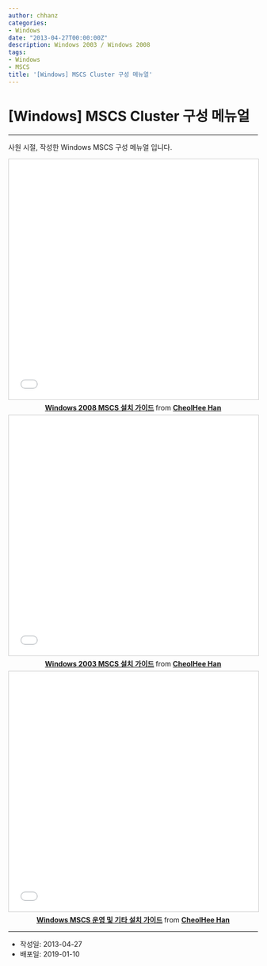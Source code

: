 ```yaml
---
author: chhanz
categories:
- Windows
date: "2013-04-27T00:00:00Z"
description: Windows 2003 / Windows 2008
tags:
- Windows
- MSCS
title: '[Windows] MSCS Cluster 구성 메뉴얼'
---
```


# [Windows] MSCS Cluster 구성 메뉴얼
* * *

사원 시절, 작성한 Windows MSCS 구성 메뉴얼 입니다.   


<center>
<iframe src="//www.slideshare.net/slideshow/embed_code/key/jFi8p3Ux2EDqgP" width="595" height="485" frameborder="0" marginwidth="0" marginheight="0" scrolling="no" style="border:1px solid #CCC; border-width:1px; margin-bottom:5px; max-width: 100%;" allowfullscreen> </iframe> <div style="margin-bottom:5px"> <strong> <a href="//www.slideshare.net/secret/jFi8p3Ux2EDqgP" title="Windows 2008 MSCS 설치 가이드" target="_blank">Windows 2008 MSCS 설치 가이드</a> </strong> from <strong><a href="https://www.slideshare.net/CheolHeeHan2" target="_blank">CheolHee Han</a></strong> </div>

<iframe src="//www.slideshare.net/slideshow/embed_code/key/w1J2JeWEwAQVhy" width="595" height="485" frameborder="0" marginwidth="0" marginheight="0" scrolling="no" style="border:1px solid #CCC; border-width:1px; margin-bottom:5px; max-width: 100%;" allowfullscreen> </iframe> <div style="margin-bottom:5px"> <strong> <a href="//www.slideshare.net/secret/w1J2JeWEwAQVhy" title="Windows 2003 MSCS 설치 가이드" target="_blank">Windows 2003 MSCS 설치 가이드</a> </strong> from <strong><a href="//www.slideshare.net/CheolHeeHan2" target="_blank">CheolHee Han</a></strong> </div>

<iframe src="//www.slideshare.net/slideshow/embed_code/key/4D6REECyEBoRXe" width="595" height="485" frameborder="0" marginwidth="0" marginheight="0" scrolling="no" style="border:1px solid #CCC; border-width:1px; margin-bottom:5px; max-width: 100%;" allowfullscreen> </iframe> <div style="margin-bottom:5px"> <strong> <a href="//www.slideshare.net/secret/4D6REECyEBoRXe" title="Windows MSCS 운영 및 기타 설치 가이드" target="_blank">Windows MSCS 운영 및 기타 설치 가이드</a> </strong> from <strong><a href="https://www.slideshare.net/CheolHeeHan2" target="_blank">CheolHee Han</a></strong> </div>
</center>

* * *

* 작성일: 2013-04-27
* 배포일: 2019-01-10
